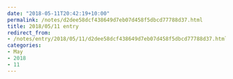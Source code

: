 ```yaml
---
date: "2018-05-11T20:42:19+10:00"
permalink: /notes/d2dee58dcf438649d7eb07d458f5dbcd77788d37.html
title: 2018/05/11 entry
redirect_from:
- /notes/entry/2018/05/11/d2dee58dcf438649d7eb07d458f5dbcd77788d37.html
categories:
- May
- 2018
- 11
---
```

